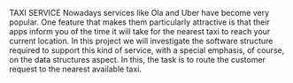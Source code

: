 TAXI SERVICE
Nowadays services like Ola and Uber have become very popular. One feature that makes them particularly attractive is that their apps inform you of the time it will take for the nearest taxi to reach your current location. In this project we will investigate the software structure required to support this kind of service, with a special emphasis, of course, on the data structures aspect. In this, the task is to route the customer request to the nearest available taxi.
